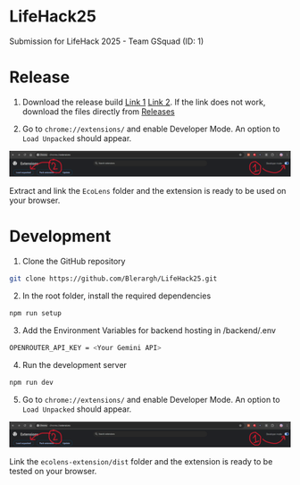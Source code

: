 # LifeHack25
Submission for LifeHack 2025 - Team GSquad (ID: 1)

# Release
1. Download the release build [Link 1](https://github.com/user-attachments/files/20780877/EcoLens.zip) [Link 2](https://github.com/Blerargh/LifeHack25/releases/download/v1.0/EcoLens.zip). If the link does not work, download the files directly from [Releases](https://github.com/Blerargh/LifeHack25/releases)

2. Go to `chrome://extensions/` and enable Developer Mode. An option to `Load Unpacked` should appear. 

![Image of `chrome://extensions/` header](image.png)

Extract and link the `EcoLens` folder and the extension is ready to be used on your browser.

# Development
1. Clone the GitHub repository
```bash
git clone https://github.com/Blerargh/LifeHack25.git
```
2. In the root folder, install the required dependencies
```bash
npm run setup
```
3. Add the Environment Variables for backend hosting in /backend/.env
``` bash
OPENROUTER_API_KEY = <Your Gemini API>
```
4. Run the development server
```bash
npm run dev
```
5. Go to `chrome://extensions/` and enable Developer Mode. An option to `Load Unpacked` should appear. 

![Image of `chrome://extensions/` header](image.png)

Link the `ecolens-extension/dist` folder and the extension is ready to be tested on your browser.
